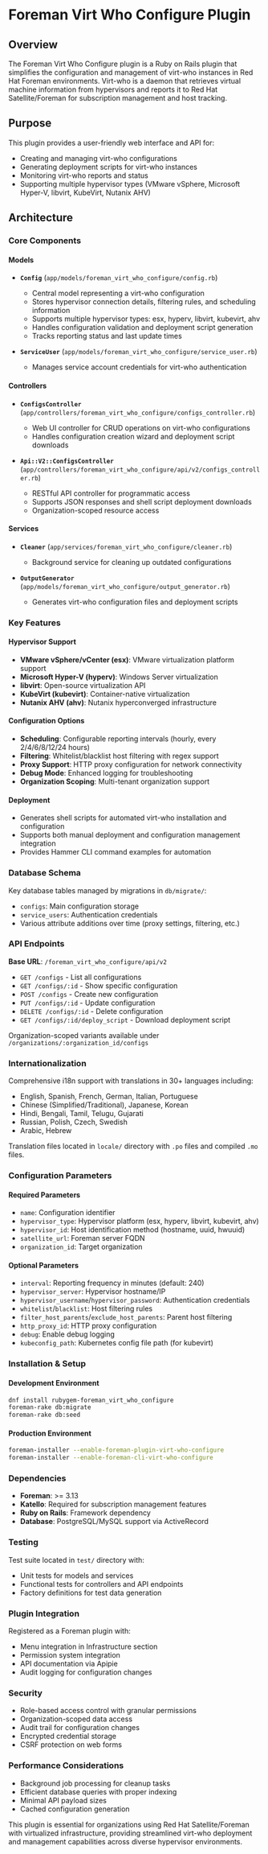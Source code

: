 # Foreman Virt Who Configure Plugin

## Overview

The Foreman Virt Who Configure plugin is a Ruby on Rails plugin that simplifies the configuration and management of virt-who instances in Red Hat Foreman environments. Virt-who is a daemon that retrieves virtual machine information from hypervisors and reports it to Red Hat Satellite/Foreman for subscription management and host tracking.

## Purpose

This plugin provides a user-friendly web interface and API for:
- Creating and managing virt-who configurations
- Generating deployment scripts for virt-who instances
- Monitoring virt-who reports and status
- Supporting multiple hypervisor types (VMware vSphere, Microsoft Hyper-V, libvirt, KubeVirt, Nutanix AHV)

## Architecture

### Core Components

#### Models
- **`Config`** (`app/models/foreman_virt_who_configure/config.rb`)
  - Central model representing a virt-who configuration
  - Stores hypervisor connection details, filtering rules, and scheduling information
  - Supports multiple hypervisor types: esx, hyperv, libvirt, kubevirt, ahv
  - Handles configuration validation and deployment script generation
  - Tracks reporting status and last update times

- **`ServiceUser`** (`app/models/foreman_virt_who_configure/service_user.rb`)
  - Manages service account credentials for virt-who authentication

#### Controllers
- **`ConfigsController`** (`app/controllers/foreman_virt_who_configure/configs_controller.rb`)
  - Web UI controller for CRUD operations on virt-who configurations
  - Handles configuration creation wizard and deployment script downloads

- **`Api::V2::ConfigsController`** (`app/controllers/foreman_virt_who_configure/api/v2/configs_controller.rb`)
  - RESTful API controller for programmatic access
  - Supports JSON responses and shell script deployment downloads
  - Organization-scoped resource access

#### Services
- **`Cleaner`** (`app/services/foreman_virt_who_configure/cleaner.rb`)
  - Background service for cleaning up outdated configurations

- **`OutputGenerator`** (`app/models/foreman_virt_who_configure/output_generator.rb`)
  - Generates virt-who configuration files and deployment scripts

### Key Features

#### Hypervisor Support
- **VMware vSphere/vCenter (esx)**: VMware virtualization platform support
- **Microsoft Hyper-V (hyperv)**: Windows Server virtualization
- **libvirt**: Open-source virtualization API
- **KubeVirt (kubevirt)**: Container-native virtualization
- **Nutanix AHV (ahv)**: Nutanix hyperconverged infrastructure

#### Configuration Options
- **Scheduling**: Configurable reporting intervals (hourly, every 2/4/6/8/12/24 hours)
- **Filtering**: Whitelist/blacklist host filtering with regex support
- **Proxy Support**: HTTP proxy configuration for network connectivity
- **Debug Mode**: Enhanced logging for troubleshooting
- **Organization Scoping**: Multi-tenant organization support

#### Deployment
- Generates shell scripts for automated virt-who installation and configuration
- Supports both manual deployment and configuration management integration
- Provides Hammer CLI command examples for automation

### Database Schema

Key database tables managed by migrations in `db/migrate/`:
- `configs`: Main configuration storage
- `service_users`: Authentication credentials
- Various attribute additions over time (proxy settings, filtering, etc.)

### API Endpoints

**Base URL**: `/foreman_virt_who_configure/api/v2`

- `GET /configs` - List all configurations
- `GET /configs/:id` - Show specific configuration
- `POST /configs` - Create new configuration
- `PUT /configs/:id` - Update configuration
- `DELETE /configs/:id` - Delete configuration
- `GET /configs/:id/deploy_script` - Download deployment script

Organization-scoped variants available under `/organizations/:organization_id/configs`

### Internationalization

Comprehensive i18n support with translations in 30+ languages including:
- English, Spanish, French, German, Italian, Portuguese
- Chinese (Simplified/Traditional), Japanese, Korean
- Hindi, Bengali, Tamil, Telugu, Gujarati
- Russian, Polish, Czech, Swedish
- Arabic, Hebrew

Translation files located in `locale/` directory with `.po` files and compiled `.mo` files.

### Configuration Parameters

#### Required Parameters
- `name`: Configuration identifier
- `hypervisor_type`: Hypervisor platform (esx, hyperv, libvirt, kubevirt, ahv)
- `hypervisor_id`: Host identification method (hostname, uuid, hwuuid)
- `satellite_url`: Foreman server FQDN
- `organization_id`: Target organization

#### Optional Parameters
- `interval`: Reporting frequency in minutes (default: 240)
- `hypervisor_server`: Hypervisor hostname/IP
- `hypervisor_username`/`hypervisor_password`: Authentication credentials
- `whitelist`/`blacklist`: Host filtering rules
- `filter_host_parents`/`exclude_host_parents`: Parent host filtering
- `http_proxy_id`: HTTP proxy configuration
- `debug`: Enable debug logging
- `kubeconfig_path`: Kubernetes config file path (for kubevirt)

### Installation & Setup

#### Development Environment
```bash
dnf install rubygem-foreman_virt_who_configure
foreman-rake db:migrate
foreman-rake db:seed
```

#### Production Environment
```bash
foreman-installer --enable-foreman-plugin-virt-who-configure
foreman-installer --enable-foreman-cli-virt-who-configure
```

### Dependencies

- **Foreman**: >= 3.13
- **Katello**: Required for subscription management features
- **Ruby on Rails**: Framework dependency
- **Database**: PostgreSQL/MySQL support via ActiveRecord

### Testing

Test suite located in `test/` directory with:
- Unit tests for models and services
- Functional tests for controllers and API endpoints
- Factory definitions for test data generation

### Plugin Integration

Registered as a Foreman plugin with:
- Menu integration in Infrastructure section
- Permission system integration
- API documentation via Apipie
- Audit logging for configuration changes

### Security

- Role-based access control with granular permissions
- Organization-scoped data access
- Audit trail for configuration changes
- Encrypted credential storage
- CSRF protection on web forms

### Performance Considerations

- Background job processing for cleanup tasks
- Efficient database queries with proper indexing
- Minimal API payload sizes
- Cached configuration generation

This plugin is essential for organizations using Red Hat Satellite/Foreman with virtualized infrastructure, providing streamlined virt-who deployment and management capabilities across diverse hypervisor environments.